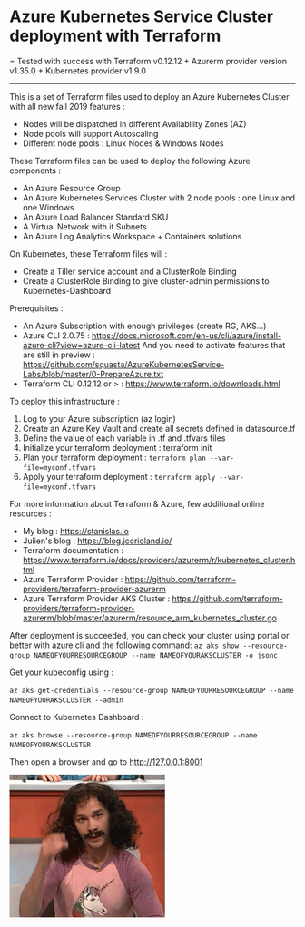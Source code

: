 # Azure Kubernetes Service Cluster deployment with Terraform


= Tested with success with Terraform v0.12.12 + Azurerm provider version v1.35.0 + Kubernetes provider v1.9.0

--------------------------------------------------------------------------------------------------------

This is a set of Terraform files used to deploy an Azure Kubernetes Cluster with all new fall 2019 features :

- Nodes will be dispatched in different Availability Zones (AZ)
- Node pools will support Autoscaling
- Different node pools :  Linux Nodes & Windows Nodes

These Terraform files can be used to deploy the following Azure components :
- An Azure Resource Group
- An Azure Kubernetes Services Cluster with 2 node pools : one Linux and one Windows
- An Azure Load Balancer Standard SKU
- A Virtual Network with it Subnets
- An Azure Log Analytics Workspace + Containers solutions

On Kubernetes, these Terraform files will :
- Create a Tiller service account and a ClusterRole Binding
- Create a ClusterRole Binding to give cluster-admin permissions to Kubernetes-Dashboard

Prerequisites :
- An Azure Subscription with enough privileges (create RG, AKS...)
- Azure CLI 2.0.75 : https://docs.microsoft.com/en-us/cli/azure/install-azure-cli?view=azure-cli-latest
   And you need to activate features that are still in preview : https://github.com/squasta/AzureKubernetesService-Labs/blob/master/0-PrepareAzure.txt
- Terraform CLI 0.12.12 or > : https://www.terraform.io/downloads.html

To deploy this infrastructure :
1. Log to your Azure subscription (az login)
2. Create an Azure Key Vault and create all secrets defined in datasource.tf
3. Define the value of each variable in .tf and .tfvars files
4. Initialize your terraform deployment : terraform init
5. Plan your terraform deployment : `terraform plan --var-file=myconf.tfvars`
6. Apply your terraform deployment : `terraform apply --var-file=myconf.tfvars`

For more information about Terraform & Azure, few additional online resources :

- My blog : https://stanislas.io
- Julien's blog : https://blog.jcorioland.io/
- Terraform documentation : https://www.terraform.io/docs/providers/azurerm/r/kubernetes_cluster.html
- Azure Terraform Provider : https://github.com/terraform-providers/terraform-provider-azurerm
- Azure Terraform Provider AKS Cluster : https://github.com/terraform-providers/terraform-provider-azurerm/blob/master/azurerm/resource_arm_kubernetes_cluster.go

After deployment is succeeded, you can check your cluster using portal or better with azure cli and the following command: 
`az aks show --resource-group NAMEOFYOURRESOURCEGROUP --name NAMEOFYOURAKSCLUSTER -o jsonc`

Get your kubeconfig using :

`az aks get-credentials --resource-group NAMEOFYOURRESOURCEGROUP --name NAMEOFYOURAKSCLUSTER --admin`

Connect to Kubernetes Dashboard :

`az aks browse --resource-group NAMEOFYOURRESOURCEGROUP --name NAMEOFYOURAKSCLUSTER`

Then open a browser and go to http://127.0.0.1:8001

![Magic](https://github.com/squasta/AzureKubernetesService-Terraform/raw/master/Magic.gif)



